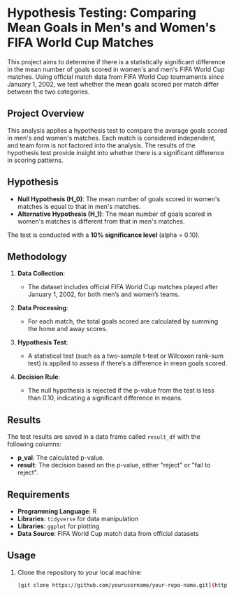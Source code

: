 # Hypothesis Testing: Comparing Mean Goals in Men's and Women's FIFA World Cup Matches

This project aims to determine if there is a statistically significant difference in the mean number of goals scored in women's and men's FIFA World Cup matches. Using official match data from FIFA World Cup tournaments since January 1, 2002, we test whether the mean goals scored per match differ between the two categories.

## Project Overview

This analysis applies a hypothesis test to compare the average goals scored in men's and women's matches. Each match is considered independent, and team form is not factored into the analysis. The results of the hypothesis test provide insight into whether there is a significant difference in scoring patterns.

## Hypothesis

- **Null Hypothesis (H_0\)**: The mean number of goals scored in women's matches is equal to that in men's matches.
- **Alternative Hypothesis (H_1\)**: The mean number of goals scored in women's matches is different from that in men's matches.

The test is conducted with a **10% significance level** (alpha = 0.10\).

## Methodology

1. **Data Collection**:
   - The dataset includes official FIFA World Cup matches played after January 1, 2002, for both men’s and women’s teams.
   
2. **Data Processing**:
   - For each match, the total goals scored are calculated by summing the home and away scores.

3. **Hypothesis Test**:
   - A statistical test (such as a two-sample t-test or Wilcoxon rank-sum test) is applied to assess if there’s a difference in mean goals scored.

4. **Decision Rule**:
   - The null hypothesis is rejected if the p-value from the test is less than 0.10, indicating a significant difference in means.

## Results

The test results are saved in a data frame called `result_df` with the following columns:
- **p_val**: The calculated p-value.
- **result**: The decision based on the p-value, either "reject" or "fail to reject".

## Requirements

- **Programming Language**: R
- **Libraries**: `tidyverse` for data manipulation
- **Libraries**: `ggplot` for plotting
- **Data Source**: FIFA World Cup match data from official datasets

## Usage

1. Clone the repository to your local machine:
   ```bash
   [git clone https://github.com/yourusername/your-repo-name.git](https://github.com/iprotic535/Hypothesis-Testing-with-Men-s-and-Women-s-Soccer-Matches)



